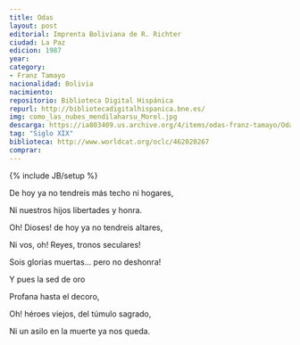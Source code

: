 ```yaml
---
title: Odas
layout: post
editorial: Imprenta Boliviana de R. Richter
ciudad: La Paz
edicion: 1987
year: 
category: 
- Franz Tamayo
nacionalidad: Bolivia
nacimiento: 
repositorio: Biblioteca Digital Hispánica
repurl: http://bibliotecadigitalhispanica.bne.es/
img: como_las_nubes_mendilaharsu_Morel.jpg
descarga: https://ia803409.us.archive.org/4/items/odas-franz-tamayo/Odas%20-%20Franz%20Tamayo.pdf
tag: "Siglo XIX"
biblioteca: http://www.worldcat.org/oclc/462020267
comprar: 
---
```

{% include JB/setup %}

De hoy ya no tendreis más techo ni hogares,
 
Ni nuestros hijos libertades y honra.
 
Oh! Dioses! de hoy ya no tendreis altares, 
 
Ni vos, oh! Reyes, tronos seculares!
 
Sois glorias muertas... pero no deshonra!
 
Y pues la sed de oro
 
Profana hasta el decoro, 
 
Oh! héroes viejos, del túmulo sagrado,
 
Ni un asilo en la muerte ya nos queda.
